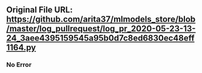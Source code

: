 ## Original File URL: https://github.com/arita37/mlmodels_store/blob/master/log_pullrequest/log_pr_2020-05-23-13-24_3aee4395159545a95b0d7c8ed6830ec48eff1164.py<br />

### No Error